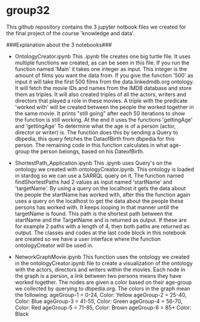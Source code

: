 # group32
This github repository contains the 3 jupyter notbook files we created for the final project of the course 'knowledge and data'.

###Explanation about the 3 notebooks###

- OntologyCreator.ipynb
This .ipynb file creates one big turtle file. It uses multiple functions we created, as can be seen in this file. If you run the function named 'Main' it takes one integer as input. This integer is the amount of films you want the data from. If you give the function '500' as input it will take the first 500 films from the data.linkedmdb.org ontology. It will fetch the movie IDs and names from the IMDB database and store them as triples. It will also created triples of all the actors, writers and directors that played a role in these movies. A triple with the predicate 'worked with' will be created between the people the worked together in the same movie. It prints "still going" after each 50 iterations to show the function is still working. At the end it uses the functions 'gettingAge' and 'gettingAge' To determine what the age is of a person (actor, director or writer) is. The function does this by sending a Query to dbpedia, this query fetches the DataofBirth from dbpedia for this person. The remaining code in this function calculates in what age-group the person belongs, based on his DateofBirth. 

- ShortestPath_Application.ipynb
This .ipynb uses Query's on the ontology we created with ontologyCreator.ipynb. This ontology is loaded in stardog so we can use a SARRQL query on it. The function named findShortestPaths had 2 values as input named 'startName' and 'targetName'. By using a query on the localhost it gets the data about the people the startName has worked with, after this the function again uses a query on the localhost to get the data about the people these persons has worked with. It keeps looping in that manner untill the targetName is found. This path is the shortest path between the startName and the TargetName and is returned as output. If these are for example 2 paths with a length of 4, then both paths are returned as output. The classes and codes at the last code block in this notebook are created so we have a user interface where the function ontologyCreator will be used in. 

- NetworkGraphMovie.ipynb
This function uses the ontology we created in the ontologyCreator.ipynb file to create a visualization of the ontology with the actors, directors and writers within the movies. Each node in the graph is a person, a link between two persons means they have worked together. The nodes are given a color based on their age-group we collected by querying to dbpedia.org.  The colors in the graph mean the following:
ageGroup-1 = 0-24,    Color: Yellow
ageGroup-2 = 25-40,   Color: Blue
ageGroup-3 = 41-55,   Color: Green
ageGroup-4 = 56-70,   Color: Red
ageGroup-5 = 71-85,   Color: Brown
ageGroup-6 = 85+      Color: Black
